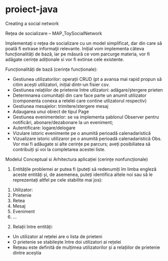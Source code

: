 # proiect-java
Creating a social network

Reţea de socializare – MAP_ToySocialNetwork

Implementaţi o reţea de socializare cu un model simplificat, dar din care să poată fi extrase informaţii relevante. 
Inițial vom implementa câteva funcționalități de bază, iar pe măsură ce vom parcurge materia, 
vor fi adăgate cerințe adiționale si vor fi extinse cele existente.

Funcționalități de bază (cerințe funcționale): 

- Gestiunea utilizatorilor: operații CRUD (pt a avansa mai rapid propun să citim acești utilizatori, 
inițial dintr-un fisier csv. 
- Gestiunea relațiilor de prietenie între utlizatori: adăgare/ștergere prieten 
- Determnarea comunitații din care face parte un anumit utilizator (componenta conexa a retelei care contine
 utlizatorul respectiv) 
- Gestiunea mesajelor: trimitere/stergere mesaj 
- Adaugarea unui obiect de tipul Page 
- Gestiunea evenimentelor: se va implementa șablonul Observer pentru notificări, abonare/dezabonare la un eveniment;
- Autentificare: logare/delogare 
- Vizulare istoric evenimente pe o anumită perioadă calenadaristică 
- Vizualizare istoric utilizaror pe o anumită perioadă calenadaristică 
Obs. Vor mai fi adăugate si alte cerințe pe parcurs; aveți posibiliatea să contribuiți și voi la completarea acestei liste. 

Modelul Conceptual si Arhitectura aplicației (cerințe nonfuncționale) 

1) Entitățile problemei ar putea fi (puteți să redenumiți îm limba engleză aceste entități și, de asemenea,
puteți identifica altele noi sau să le reprezentați altfel pe cele stabilite mai jos):
1. Utilizator:
2. Prietenie
3. Retea
4. Mesaj
5. Eveniment
6. ...

2) Relații între entități:
- Un utilizator al rețelei are o lista de prieteni
- O prietenie se stabilește între doi utilizatori ai rețelei
- Rețeau este definită de mulțimea utilizatorilor și a relațiilor de prietenie dintre aceștia
